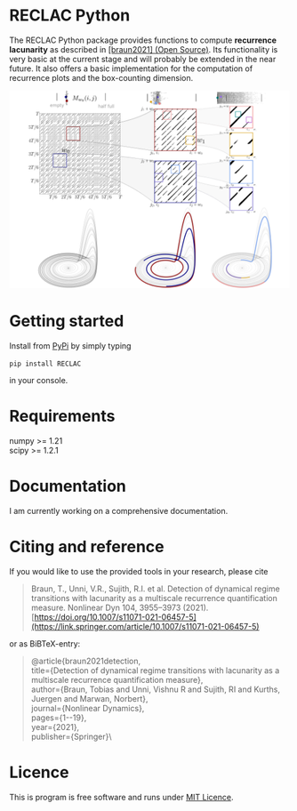 RECLAC Python
==============

The RECLAC Python package provides functions to compute **recurrence lacunarity** as described in [[braun2021] (Open Source)](https://link.springer.com/article/10.1007/s11071-021-06457-5#article-info). Its functionality is very basic at the current stage and will probably be extended in the near future. It also offers a basic implementation for the computation of recurrence plots and the box-counting dimension.


<img src="https://github.com/ToBraun/RECLAC/blob/main/icon.png" alt="drawing" width="750"/>

Getting started
===============

Install from [PyPi](https://pypi.org/project/RECLAC/) by simply typing

`pip install RECLAC` 

in your console.

Requirements
====

numpy >= 1.21\
scipy >= 1.2.1



Documentation
=============

I am currently working on a comprehensive documentation.


Citing and reference
====================
If you would like to use the provided tools in your research, please cite


> Braun, T., Unni, V.R., Sujith, R.I. et al. Detection of dynamical regime transitions with lacunarity as a multiscale recurrence quantification measure. Nonlinear Dyn 104, 3955–3973 (2021). [https://doi.org/10.1007/s11071-021-06457-5](https://link.springer.com/article/10.1007/s11071-021-06457-5)




or as BiBTeX-entry:



>@article{braun2021detection,\
title={Detection of dynamical regime transitions with lacunarity as a multiscale recurrence quantification measure},\
author={Braun, Tobias and Unni, Vishnu R and Sujith, RI and Kurths, Juergen and Marwan, Norbert},\
journal={Nonlinear Dynamics},\
pages={1--19},\
year={2021},\
publisher={Springer}\



Licence
=======
This is program is free software and runs under [MIT Licence](https://opensource.org/licenses/MIT).
